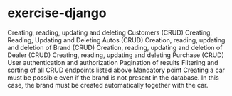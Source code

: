 # exercise-django


Creating, reading, updating and deleting Customers (CRUD)
Creating, Reading, Updating and Deleting Autos (CRUD)
Creation, reading, updating and deletion of Brand (CRUD)
Creation, reading, updating and deletion of Dealer (CRUD)
Creating, reading, updating and deleting Purchase (CRUD)
User authentication and authorization
Pagination of results
Filtering and sorting of all CRUD endpoints listed above
Mandatory point
Creating a car must be possible even if the brand is not present in the database. In this case, the brand must be created automatically together with the car. 